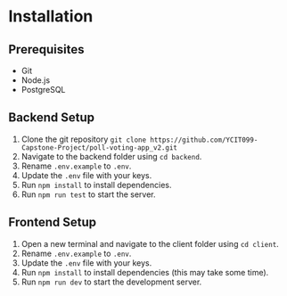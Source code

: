 # Installation

## Prerequisites

- Git
- Node.js
- PostgreSQL

## Backend Setup

1. Clone the git repository `git clone https://github.com/YCIT099-Capstone-Project/poll-voting-app_v2.git`
2. Navigate to the backend folder using `cd backend`.
3. Rename `.env.example` to `.env`.
4. Update the `.env` file with your keys.
5. Run `npm install` to install dependencies.
6. Run `npm run test` to start the server.

## Frontend Setup

1. Open a new terminal and navigate to the client folder using `cd client`.
2. Rename `.env.example` to `.env`.
3. Update the `.env` file with your keys.
4. Run `npm install` to install dependencies (this may take some time).
5. Run `npm run dev` to start the development server.
